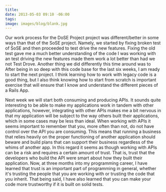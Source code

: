 ```yaml
---
title:
date: 2013-05-03 09:10 -06:00
tags:
image: images/blog/blank.jpg
---
```


Our work process for the DoSE Project project was different/better in some ways than that of the SoSE project.  Namely, we started by fixing broken test of SoSE and then proceeded to test drive the new features.  Fixing the old test gave me a much better understanding of the code I was working with an test driving the new features made them work a lot better than had we not Test Drove.  Another thing we did differently this time around was to After being in so deep with this code base for the last six weeks, I am ready to start the next project.  I think learning how to work with legacy code is a good thing, but I also think knowing how to start from scratch is important exercise that will ensure that I know and understand the different pieces of a Rails App.

Next week we will start both consuming and producing APIs.  It sounds quite interesting to be able to make my applications work in tandem with other applications, however, integrating with other APIs makes me a bit nervous in that my application will be subject to the way others built their applications, which in some cases may be less than ideal.  When working with APIs it seems important to remember that you, more often than not, do not have control over the API you are consuming. This means that running a business that relies heavily on the proper functioning of another application should beware and build plans that can support their business regardless of the whims of another app.  In this regard it seems as though working with APIs can be a risk and requires a certain amount of trust.  That is, trust that the developers who build the API were smart about how they built their application.  Now, at three months into my programming career, I have learned that trust is an important part of programming in general, whether it's trusting the people that you are working with or trusting the code that you inherit.  That being said, I have also learned that you can make your code more trustworthy if it is built on solid tests.
